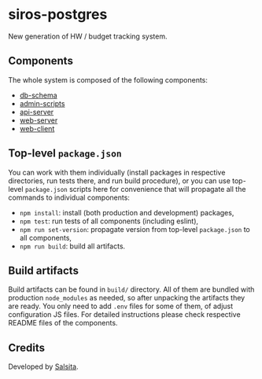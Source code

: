 # siros-postgres

New generation of HW / budget tracking system.

## Components

The whole system is composed of the following components:
* [db-schema](db-schema)
* [admin-scripts](admin-scripts)
* [api-server](api-server)
* [web-server](web-server)
* [web-client](web-client)

## Top-level `package.json`

You can work with them individually (install packages in respective directories,
run tests there, and run build procedure), or you can use top-level `package.json`
scripts here for convenience that will propagate all the commands to individual
components:
* `npm install`: install (both production and development) packages,
* `npm test`: run tests of all components (including eslint),
* `npm run set-version`: propagate version from top-level `package.json` to all components,
* `npm run build`: build all artifacts.

## Build artifacts

Build artifacts can be found in `build/` directory. All of them are bundled with
production `node_modules` as needed, so after unpacking the artifacts they are ready.
You only need to add `.env` files for some of them, of adjust configuration JS files.
For detailed instructions please check respective README files of the components.

## Credits

Developed by [Salsita](https://salsitasoft.com/).
